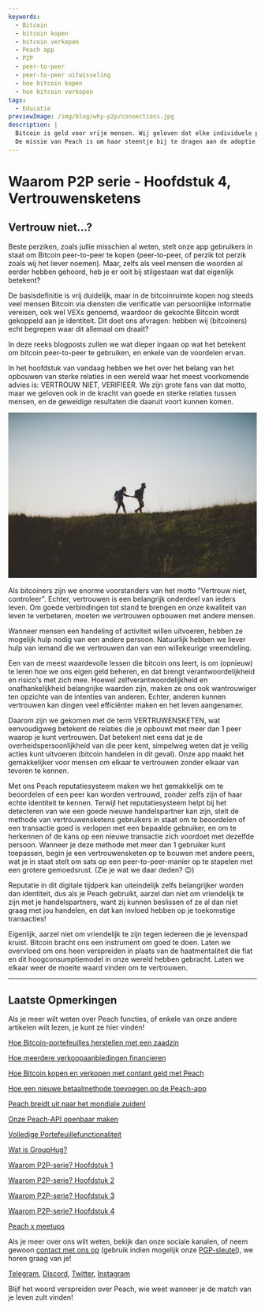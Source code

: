 ```yaml
---
keywords:
  - Bitcoin
  - bitcoin kopen
  - bitcoin verkopen
  - Peach app
  - P2P
  - peer-to-peer
  - peer-to-peer uitwisseling
  - hoe bitcoin kopen
  - hoe bitcoin verkopen
tags:
  - Educatie
previewImage: /img/blog/why-p2p/connections.jpg
description: |
  Bitcoin is geld voor vrije mensen. Wij geloven dat elke individuele persoon het recht heeft om te kiezen welk geld hij gebruikt om zijn rijkdom op te slaan, het resultaat van zijn werk, zijn tijd en energie.
  De missie van Peach is om haar steentje bij te dragen aan de adoptie van Bitcoin door mensen.
---
```


# Waarom P2P serie - Hoofdstuk 4, Vertrouwensketens

## Vertrouw niet...?

Beste perziken, zoals jullie misschien al weten, stelt onze app gebruikers in staat om Bitcoin peer-to-peer te kopen (peer-to-peer, of perzik tot perzik zoals wij het liever noemen). Maar, zelfs als veel mensen die woorden al eerder hebben gehoord, heb je er ooit bij stilgestaan wat dat eigenlijk betekent?

De basisdefinitie is vrij duidelijk, maar in de bitcoinruimte kopen nog steeds veel mensen Bitcoin via diensten die verificatie van persoonlijke informatie vereisen, ook wel VEXs genoemd, waardoor de gekochte Bitcoin wordt gekoppeld aan je identiteit. Dit doet ons afvragen: hebben wij (bitcoiners) echt begrepen waar dit allemaal om draait?

In deze reeks blogposts zullen we wat dieper ingaan op wat het betekent om bitcoin peer-to-peer te gebruiken, en enkele van de voordelen ervan.

In het hoofdstuk van vandaag hebben we het over het belang van het opbouwen van sterke relaties in een wereld waar het meest voorkomende advies is: VERTROUW NIET, VERIFIEER. We zijn grote fans van dat motto, maar we geloven ook in de kracht van goede en sterke relaties tussen mensen, en de geweldige resultaten die daaruit voort kunnen komen.

![perzik bitcoin creëert vertrouwen tussen peers](/img/blog/why-p2p/trust.jpg)

Als bitcoiners zijn we enorme voorstanders van het motto "Vertrouw niet, controleer". Echter, vertrouwen is een belangrijk onderdeel van ieders leven. Om goede verbindingen tot stand te brengen en onze kwaliteit van leven te verbeteren, moeten we vertrouwen opbouwen met andere mensen.

Wanneer mensen een handeling of activiteit willen uitvoeren, hebben ze mogelijk hulp nodig van een andere persoon. Natuurlijk hebben we liever hulp van iemand die we vertrouwen dan van een willekeurige vreemdeling.

Een van de meest waardevolle lessen die bitcoin ons leert, is om (opnieuw) te leren hoe we ons eigen geld beheren, en dat brengt verantwoordelijkheid en risico's met zich mee. Hoewel zelfverantwoordelijkheid en onafhankelijkheid belangrijke waarden zijn, maken ze ons ook wantrouwiger ten opzichte van de intenties van anderen. Echter, anderen kunnen vertrouwen kan dingen veel efficiënter maken en het leven aangenamer.

Daarom zijn we gekomen met de term VERTRUWENSKETEN, wat eenvoudigweg betekent de relaties die je opbouwt met meer dan 1 peer waarop je kunt vertrouwen. Dat betekent niet eens dat je de overheidspersoonlijkheid van die peer kent, simpelweg weten dat je veilig acties kunt uitvoeren (bitcoin handelen in dit geval). Onze app maakt het gemakkelijker voor mensen om elkaar te vertrouwen zonder elkaar van tevoren te kennen.

Met ons Peach reputatiesysteem maken we het gemakkelijk om te beoordelen of een peer kan worden vertrouwd, zonder zelfs zijn of haar echte identiteit te kennen. Terwijl het reputatiesysteem helpt bij het detecteren van wie een goede nieuwe handelspartner kan zijn, stelt de methode van vertrouwensketens gebruikers in staat om te beoordelen of een transactie goed is verlopen met een bepaalde gebruiker, en om te herkennen of de kans op een nieuwe transactie zich voordoet met dezelfde persoon. Wanneer je deze methode met meer dan 1 gebruiker kunt toepassen, begin je een vertrouwensketen op te bouwen met andere peers, wat je in staat stelt om sats op een peer-to-peer-manier op te stapelen met een grotere gemoedsrust. (Zie je wat we daar deden? :wink:)

Reputatie in dit digitale tijdperk kan uiteindelijk zelfs belangrijker worden dan identiteit, dus als je Peach gebruikt, aarzel dan niet om vriendelijk te zijn met je handelspartners, want zij kunnen beslissen of ze al dan niet graag met jou handelen, en dat kan invloed hebben op je toekomstige transacties!

Eigenlijk, aarzel niet om vriendelijk te zijn tegen iedereen die je levenspad kruist. Bitcoin bracht ons een instrument om goed te doen. Laten we overvloed om ons heen verspreiden in plaats van de haatmentaliteit die fiat en dit hoogconsumptiemodel in onze wereld hebben gebracht. Laten we elkaar weer de moeite waard vinden om te vertrouwen.

---

## Laatste Opmerkingen

Als je meer wilt weten over Peach functies, of enkele van onze andere artikelen wilt lezen, je kunt ze hier vinden!

[Hoe Bitcoin-portefeuilles herstellen met een zaadzin](https://peachbitcoin.com/nl/blog/how-to-restore-peach-wallet/)

[Hoe meerdere verkoopaanbiedingen financieren](https://peachbitcoin.com/nl/blog/funding-multiple-sell-offers/)

[Hoe Bitcoin kopen en verkopen met contant geld met Peach](https://peachbitcoin.com/nl/blog/how-to-buy-and-sell-bitcoin-with-cash-using-peach/)

[Hoe een nieuwe betaalmethode toevoegen op de Peach-app](https://peachbitcoin.com/nl/blog/how-to-add-a-payment-method/)

[Peach breidt uit naar het mondiale zuiden!](https://peachbitcoin.com/nl/blog/peach-expands-to-the-global-south/)

[Onze Peach-API openbaar maken](https://peachbitcoin.com/nl/blog/making-our-peach-api-public/)

[Volledige Portefeuillefunctionaliteit](https://peachbitcoin.com/nl/blog/full-wallet-functionality/)

[Wat is GroupHug?](https://peachbitcoin.com/nl/blog/group-hug/)

[Waarom P2P-serie? Hoofdstuk 1](https://peachbitcoin.com/nl/blog/why-p2p-chapter-1/)

[Waarom P2P-serie? Hoofdstuk 2](https://peachbitcoin.com/nl/blog/why-p2p-chapter-2/)

[Waarom P2P-serie? Hoofdstuk 3](https://peachbitcoin.com/nl/blog/why-p2p-chapter-3-circular-economies/)

[Waarom P2P-serie? Hoofdstuk 4](https://peachbitcoin.com/nl/blog/why-p2p-chapter-4-chains-of-trust/)

[Peach x meetups](https://peachbitcoin.com/nl/blog/peach-for-meetups/)

Als je meer over ons wilt weten, bekijk dan onze sociale kanalen, of neem gewoon [contact met ons op](mailto:hello@peachbitcoin.com) (gebruik indien mogelijk onze [PGP-sleutel](https://keys.openpgp.org/vks/v1/by-fingerprint/48339A19645E2E53488E0E5479E1B270FACD1BD2)), we horen graag van je!

[Telegram](https://t.me/+GkOW1J-ixBBkZWRk), [Discord](https://discord.gg/ypeHz3SW54), [Twitter](https://twitter.com/peachbitcoin), [Instagram](https://instagram.com/peachbitcoin)

Blijf het woord verspreiden over Peach, wie weet wanneer je de match van je leven zult vinden!
